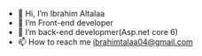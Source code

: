 - 👋 Hi, I’m Ibrahim Altalaa
- 👀 I’m Front-end developer
- 🌱 I’m back-end developmer(Asp.net core 6)
- 📫 How to reach me ibrahimtalaa04@gmail.com

<!---
ibrahimtalaa04/ibrahimtalaa04 is a ✨ special ✨ repository because its `README.md` (this file) appears on your GitHub profile.
You can click the Preview link to take a look at your changes.
--->
